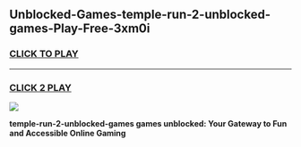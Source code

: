 
## Unblocked-Games-temple-run-2-unblocked-games-Play-Free-3xm0i
<h3>
<a href="https://premium76.site?title=temple-run-2-unblocked-games&ref=20A">CLICK TO PLAY</a></h3>
<hr>

<h3>
<a href="https://premium76.site?title=temple-run-2-unblocked-games&ref=20A">CLICK 2 PLAY</a>
  
</h3>

<a href="https://premium76.site?title=temple-run-2-unblocked-games&ref=20A"><img src="https://clearcache.store/games.png"></a>


**temple-run-2-unblocked-games games unblocked: Your Gateway to Fun and Accessible Online Gaming**
